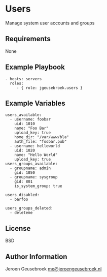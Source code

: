 Users
=========

Manage system user accounts and groups

Requirements
------------

None

Example Playbook
----------------

    - hosts: servers
      roles:
         - { role: jgeusebroek.users }

Example Variables
----------------

    users_available:
      - username: foobar
        uid: 1010
        name: "Foo Bar"
        upload_key: true
        home_dir: "/var/www/bla"
        auth_file: "foobar.pub"
      - username: helloworld
        uid: 1020
        name: "Hello World"
        upload_key: true
    users_groups_available:
      - groupname: admin
        gid: 1050
      - groupname: sysgroup
        gid: 801
        is_system_group: true

    users_disabled:
      - barfoo

    users_groups_deleted:
      - deleteme

License
-------

BSD

Author Information
------------------

Jeroen Geusebroek
me@jeroengeusebroek.nl